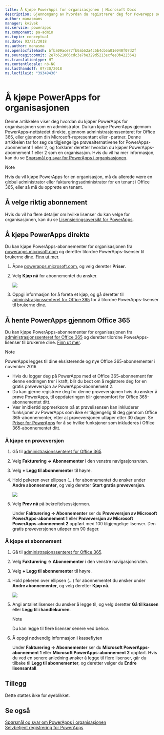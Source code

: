 ```yaml
---
title: Å kjøpe PowerApps for organisasjonen | Microsoft Docs
description: Gjennomgang av hvordan du registrerer deg for PowerApps som en administrator.
author: manasmams
manager: kvivek
ms.service: powerapps
ms.component: pa-admin
ms.topic: conceptual
ms.date: 03/21/2018
ms.author: manasma
ms.openlocfilehash: bfba09ace77fb0ab62a4c5b4cb6a01e040f07d2f
ms.sourcegitcommit: 2e7b621066cdc3e7be329d5213ecfee0b4223641
ms.translationtype: HT
ms.contentlocale: nb-NO
ms.lasthandoff: 07/30/2018
ms.locfileid: "39349436"
---
```

# <a name="purchase-powerapps-for-your-organization"></a>Å kjøpe PowerApps for organisasjonen
Denne artikkelen viser deg hvordan du kjøper PowerApps for organisasjonen som en administrator. Du kan kjøpe PowerApps gjennom PowerApps-nettstedet direkte, gjennom administrasjonssenteret for Office 365, eller gjennom din Microsoft-representant eller -partner. Denne artikkelen tar for seg de tilgjengelige prøvealternativene for PowerApps-abonnement 1 eller 2, og forklarer deretter hvordan du kjøper PowerApps-abonnement 1 eller 2 som en organisasjon. Hvis du vil ha mer informasjon, kan du se [Spørsmål og svar for PowerApps i organisasjonen](signup-question-and-answer.md).

> [!NOTE]
>   Hvis du vil kjøpe PowerApps for en organisasjon, må du allerede være en global administrator eller faktureringsadministrator for en tenant i Office 365, eller så må du opprette en tenant.

## <a name="choosing-the-right-plan"></a>Å velge riktig abonnement
Hvis du vil ha flere detaljer om hvilke lisenser du kan velge for organisasjonen, kan du se [Lisensieringsoversikt for PowerApps](pricing-billing-skus.md).

## <a name="purchase-powerapps-directly"></a>Å kjøpe PowerApps direkte
Du kan kjøpe PowerApps-abonnementer for organisasjonen fra [powerapps.microsoft.com][4] og deretter tilordne PowerApps-lisenser til brukerne dine. [Finn ut mer][5].

1. Åpne [powerapps.microsoft.com][4], og velg deretter **Priser**.

2. Velg **Kjøp nå** for abonnementet du ønsker.

    ![](./media/signup-for-powerapps-admin/buy-now.png)

3. Oppgi informasjon for å foreta et kjøp, og gå deretter til [administrasjonssenteret for Office 365][6] for å tilordne PowerApps-lisenser til brukerne dine.

## <a name="get-powerapps-through-office-365"></a>Å hente PowerApps gjennom Office 365
Du kan kjøpe PowerApps-abonnementer for organisasjonen fra [administrasjonssenteret for Office 365][6] og deretter tilordne PowerApps-lisenser til brukerne dine. [Finn ut mer][5].

> [!NOTE]
> PowerApps legges til dine eksisterende og nye Office 365-abonnementer i november 2016.
>
> * Hvis du logger deg på PowerApps med et Office 365-abonnement før denne endringen trer i kraft, blir du bedt om å registrere deg for en gratis prøveversjon av PowerApps-abonnement 2.
> * Du kan gjerne registrere deg for denne prøveversjonen hvis du ønsker å prøve PowerApps, til oppdateringen blir gjennomfort for Office 365-abonnementet ditt.  
> * Vær imidlertid oppmerksom på at prøvelisensen kan inkluderer funksjoner av PowerApps som ikke er tilgjengelig til deg gjennom Office 365-abonnementer, etter at prøveversjonen utløper etter 30 dager.  Se [Priser for PowerApps][2] for å se hvilke funksjoner som inkluderes i Office 365-abonnementet ditt.


### <a name="purchase-a-subscription-trial"></a>Å kjøpe en prøveversjon
1. Gå til [administrasjonssenteret for Office 365][6].

2. Velg **Fakturering -> Abonnementer** i den venstre navigasjonsruten.

3. Velg **+ Legg til abonnementer** til høyre.

4. Hold pekeren over ellipsen (...) for abonnementet du ønsker under **Andre abonnementer**, og velg deretter **Start gratis prøveversjon**.

    ![](./media/signup-for-powerapps-admin/admin-purchase-trial.png)

5. Velg **Prøv nå** på bekreftelsesskjermen.

    Under **Fakturering -> Abonnementer** ser du **Prøveversjon av Microsoft PowerApps-abonnement 1** eller **Prøveversjon av Microsoft PowerApps-abonnement 2** oppført med 100 tilgjengelige lisenser. Den gratis prøveversjonen utløper om 90 dager.

### <a name="purchase-a-subscription"></a>Å kjøpe et abonnement
1. Gå til [administrasjonssenteret for Office 365][6].

2. Velg **Fakturering -> Abonnementer** i den venstre navigasjonsruten.

3. Velg **+ Legg til abonnementer** til høyre.

4. Hold pekeren over ellipsen (...) for abonnementet du ønsker under **Andre abonnementer**, og velg deretter **Kjøp nå**.

    ![](./media/signup-for-powerapps-admin/admin-purchase-paid.png)

5. Angi antallet lisenser du ønsker å legge til, og velg deretter **Gå til kassen** eller **Legg til i handlekurven**.

   > [!NOTE]
   > Du kan legge til flere lisenser senere ved behov.


6. Å oppgi nødvendig informasjon i kasseflyten

    Under **Fakturering -> Abonnementer** ser du **Microsoft PowerApps-abonnement 1** eller **Microsoft PowerApps-abonnement 2** oppført. Hvis du ved en senere anledning ønsker å legge til flere lisenser, går du tilbake til **Legg til abonnementer**, og deretter velger du **Endre lisensantall**.

## <a name="add-ons"></a>Tillegg
Dette støttes ikke for øyeblikket.

## <a name="see-also"></a>Se også
[Spørsmål og svar om PowerApps i organisasjonen](signup-question-and-answer.md)  
[Selvbetjent registrering for PowerApps](../maker/signup-for-powerapps.md)  

<!--Reference links in article-->
[1]: http://go.microsoft.com/fwlink/p/?LinkId=715583
[2]: http://go.microsoft.com/fwlink/p/?LinkId=708209
[4]: https://go.microsoft.com/fwlink/?linkid=832551
[5]: https://support.office.com/article/997596b5-4173-4627-b915-36abac6786dc
[6]: https://portal.office.com/admin/default.aspx
